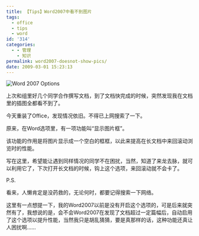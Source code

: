 ```yaml
---
title: 【Tips】Word2007中看不到图片
tags:
  - office
  - tips
  - word
id: '314'
categories:
  - - 管理
    - 知识
permalink: word2007-doesnot-show-pics/
date: 2009-03-01 15:23:13
---
```


![Word 2007 Options](http://lh5.ggpht.com/_QYicOeu89Bk/SakSD6X0HRI/AAAAAAAABKI/bqA1qGZBmk0/s400/word2007.png)

上次和组里好几个同学合作撰写文档，到了文档快完成的时候，突然发现我在文档里的插图全都看不到了。
<!-- more -->
今天重装了Office，发现情况依旧。不得已上网搜索了一下。

原来，在Word选项里，有一项功能叫“显示图片框”。

该功能的作用是将图片显示成一个空白的框框，以此来提高在长文档中来回滚动浏览时的性能。

写在这里，希望能让遇到同样情况的同学不在困扰，当然，知道了来龙去脉，就可以利用它了，下次打开长文档的时候，钩上这个选项，来回滚动就不会卡了。

P.S.

看来，人懒肯定是没药救的，无论何时，都要记得搜索一下网络。

这里有一点想提一下，我的Word2007以前是没有开启这个选项的，可是后来就突然有了，我想说的是，会不会Word2007在发现了文档超过一定篇幅后，自动启用了这个选项以提升性能，当然我只是胡乱猜猜，要是真那样的话，这种功能还真让人困扰啊……